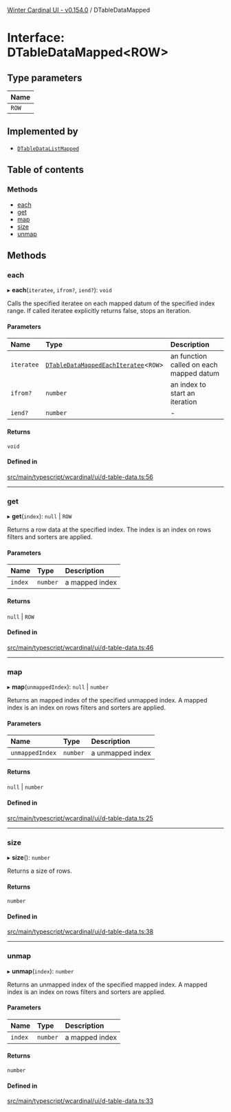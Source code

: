 [Winter Cardinal UI - v0.154.0](../index.md) / DTableDataMapped

# Interface: DTableDataMapped<ROW\>

## Type parameters

| Name |
| :------ |
| `ROW` |

## Implemented by

- [`DTableDataListMapped`](../classes/DTableDataListMapped.md)

## Table of contents

### Methods

- [each](DTableDataMapped.md#each)
- [get](DTableDataMapped.md#get)
- [map](DTableDataMapped.md#map)
- [size](DTableDataMapped.md#size)
- [unmap](DTableDataMapped.md#unmap)

## Methods

### each

▸ **each**(`iteratee`, `ifrom?`, `iend?`): `void`

Calls the specified iteratee on each mapped datum of the specified index range.
If called iteratee explicitly returns false, stops an iteration.

#### Parameters

| Name | Type | Description |
| :------ | :------ | :------ |
| `iteratee` | [`DTableDataMappedEachIteratee`](../index.md#dtabledatamappedeachiteratee)<`ROW`\> | an function called on each mapped datum |
| `ifrom?` | `number` | an index to start an iteration |
| `iend?` | `number` | - |

#### Returns

`void`

#### Defined in

[src/main/typescript/wcardinal/ui/d-table-data.ts:56](https://github.com/winter-cardinal/winter-cardinal-ui/blob/v0.154.0/src/main/typescript/wcardinal/ui/d-table-data.ts#L56)

___

### get

▸ **get**(`index`): ``null`` \| `ROW`

Returns a row data at the specified index.
The index is an index on rows filters and sorters are applied.

#### Parameters

| Name | Type | Description |
| :------ | :------ | :------ |
| `index` | `number` | a mapped index |

#### Returns

``null`` \| `ROW`

#### Defined in

[src/main/typescript/wcardinal/ui/d-table-data.ts:46](https://github.com/winter-cardinal/winter-cardinal-ui/blob/v0.154.0/src/main/typescript/wcardinal/ui/d-table-data.ts#L46)

___

### map

▸ **map**(`unmappedIndex`): ``null`` \| `number`

Returns an mapped index of the specified unmapped index.
A mapped index is an index on rows filters and sorters are applied.

#### Parameters

| Name | Type | Description |
| :------ | :------ | :------ |
| `unmappedIndex` | `number` | a unmapped index |

#### Returns

``null`` \| `number`

#### Defined in

[src/main/typescript/wcardinal/ui/d-table-data.ts:25](https://github.com/winter-cardinal/winter-cardinal-ui/blob/v0.154.0/src/main/typescript/wcardinal/ui/d-table-data.ts#L25)

___

### size

▸ **size**(): `number`

Returns a size of rows.

#### Returns

`number`

#### Defined in

[src/main/typescript/wcardinal/ui/d-table-data.ts:38](https://github.com/winter-cardinal/winter-cardinal-ui/blob/v0.154.0/src/main/typescript/wcardinal/ui/d-table-data.ts#L38)

___

### unmap

▸ **unmap**(`index`): `number`

Returns an unmapped index of the specified mapped index.
A mapped index is an index on rows filters and sorters are applied.

#### Parameters

| Name | Type | Description |
| :------ | :------ | :------ |
| `index` | `number` | a mapped index |

#### Returns

`number`

#### Defined in

[src/main/typescript/wcardinal/ui/d-table-data.ts:33](https://github.com/winter-cardinal/winter-cardinal-ui/blob/v0.154.0/src/main/typescript/wcardinal/ui/d-table-data.ts#L33)
